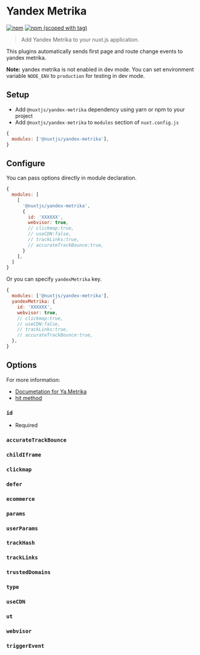 # Yandex Metrika
[![npm](https://img.shields.io/npm/dt/@nuxtjs/yandex-metrika.svg?style=flat-square)](https://www.npmjs.com/package/@nuxtjs/yandex-metrika)
[![npm (scoped with tag)](https://img.shields.io/npm/v/@nuxtjs/yandex-metrika/latest.svg?style=flat-square)](https://www.npmjs.com/package/@nuxtjs/yandex-metrika)

> Add Yandex Metrika to your nuxt.js application.

This plugins automatically sends first page and route change events to yandex metrika.

**Note:** yandex metrika is not enabled in dev mode.
You can set environment variable `NODE_ENV` to `production` for testing in dev mode.

## Setup
- Add `@nuxtjs/yandex-metrika` dependency using yarn or npm to your project
- Add `@nuxtjs/yandex-metrika` to `modules` section of `nuxt.config.js`
```js
{
  modules: ['@nuxtjs/yandex-metrika'],
}
```

## Configure
You can pass options directly in module declaration.
```js
{
  modules: [
    [
      '@nuxtjs/yandex-metrika',
      {
        id: 'XXXXXX',
        webvisor: true,
        // clickmap:true,
        // useCDN:false,
        // trackLinks:true,
        // accurateTrackBounce:true,
      }
    ],
  ]
}
```
Or you can specify `yandexMetrika` key.
```js
{
  modules: ['@nuxtjs/yandex-metrika'],
  yandexMetrika: {
    id: 'XXXXXX',
    webvisor: true,
    // clickmap:true,
    // useCDN:false,
    // trackLinks:true,
    // accurateTrackBounce:true,
  },
}
```

## Options
For more information:
- [Documetation for Ya.Metrika](https://yandex.com/support/metrica/code/counter-initialize.html)
- [hit method](https://yandex.com/support/metrica/objects/hit.html)

### `id`
- Required

### `accurateTrackBounce`
### `childIframe`
### `clickmap`
### `defer`
### `ecommerce`
### `params`
### `userParams`
### `trackHash`
### `trackLinks`
### `trustedDomains`
### `type`
### `useCDN`
### `ut`
### `webvisor`
### `triggerEvent`




